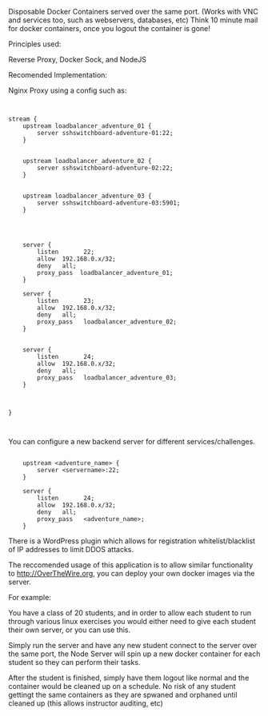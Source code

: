 Disposable Docker Containers served over the same port. 
(Works with VNC and services too, such as webservers, databases, etc) Think 10 minute mail for docker containers, once you logout the container is gone!

Principles used:

Reverse Proxy, Docker Sock, and NodeJS


Recomended Implementation:

Nginx Proxy using a config such as:

```


stream {
    upstream loadbalancer_adventure_01 {
        server sshswitchboard-adventure-01:22;
    }


    upstream loadbalancer_adventure_02 {
        server sshswitchboard-adventure-02:22;
    }


    upstream loadbalancer_adventure_03 {
        server sshswitchboard-adventure-03:5901;
    }




    server {
        listen       22;
        allow  192.168.0.x/32;
        deny   all;
        proxy_pass  loadbalancer_adventure_01;
    }

    server {
        listen       23;
        allow  192.168.0.x/32;
        deny   all;
        proxy_pass   loadbalancer_adventure_02;
    }


    server {
        listen       24;
        allow  192.168.0.x/32;
        deny   all;
        proxy_pass   loadbalancer_adventure_03;
    }



}



```


You can configure a new backend server for different services/challenges.

```

    upstream <adventure_name> {
        server <servername>:22;
    }

    server {
        listen       24;
        allow  192.168.0.x/32;
        deny   all;
        proxy_pass   <adventure_name>;
    }
```



There is a WordPress plugin which allows for registration whitelist/blacklist of IP addresses to limit DDOS attacks.

The reccomended usage of this application is to allow similar functionality to http://OverTheWire.org, you can deploy your own docker images via the server. 

For example: 

You have a class of 20 students, and in order to allow each student to run through various linux exercises you would either need to give each student their own server, or you can use this. 

Simply run the server and have any new student connect to the server over the same port, the Node Server will spin up a new docker container for each student so they can perform their tasks. 

After the student is finished, simply have them logout like normal and the container would be cleaned up on a schedule. No risk of any student gettingt the same containers as they are spwaned and orphaned until cleaned up (this allows instructor auditing, etc)
